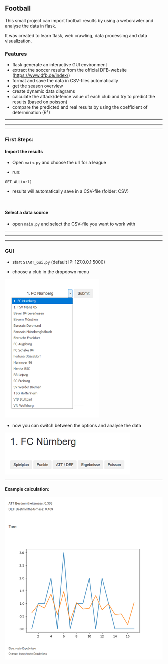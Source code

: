 ##  Football

This small project can import football results by using a webcrawler and analyse the data in flask.

It was created to learn flask, web crawling, data processing and data visualization.  


### Features

- flask generate an interactive GUI environment
- extract the soccer results from the official DFB-website (https://www.dfb.de/index/)
- format and save the data in CSV-files automatically
- get the season overview 
- create dynamic data diagrams
- calculate the attack/defence value of each club and try to predict the results (based on poisson)
- compare the predicted and real results by using the coefficient of determination (R²)

------------
------------
------------

### First Steps: 

#### Import the results

- Open ```main.py``` and choose the url for a league

- run:
```
GET_ALL(url)
```

- results will automatically save in a CSV-file (folder: CSV)

</br>

#### Select a data source 

- open ```main.py``` and select the CSV-file you want to work with

------------
------------
------------

### GUI

- start ```START_Gui.py``` (default IP: 127.0.0.1:5000)

- choose a club in the dropdown menu

<img src="pics/dropdown.png" alt="drawing" width="300"/>

- now you can switch between the options and analyse the data

<img src="pics/menu.png" alt="drawing" width="400"/>

</br>

------------

#### Example calculation:

<img src="pics/prediction.png" alt="drawing" width="600"/>



